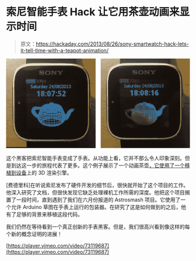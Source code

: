 # 索尼智能手表 Hack 让它用茶壶动画来显示时间

> 原文：<https://hackaday.com/2013/08/26/sony-smartwatch-hack-lets-it-tell-time-with-a-teapot-animation/>

![sony-smartwatch-wireframe](img/82cc770a6ea13a0cc1b6a3ce2f120842.png)

这个黑客把索尼智能手表变成了手表。从功能上看，它并不那么令人印象深刻。但是到达这一步的旅程代表了更多。这个例子展示了一个动画茶壶[，它使用了一个移植到设备](http://fedetft.wordpress.com/2013/08/24/tea-time-turns-your-smartwatch-back-into-a-watch-and-a-3d-rendering-engine/)上的 3D 渲染引擎。

[费德里科]在听说索尼发布了硬件开发的细节后，很快就开始了这个项目的工作。他深入研究了文档，但很快发现它缺乏处理裸机工作所需的深度。他把这个项目搁置了一段时间，直到遇到了我们在六月份报道的 Astrosmash 项目。它使用了一个允许 Arduino 草图在手表上运行的包装器。在研究了这是如何做到的之后，他有了足够的背景来移植这段代码。

我们仍然在等待看到一个真正创新的手表黑客。但是，我们很高兴看到像这样的每个新的概念证明的进展！

[https://player.vimeo.com/video/73119687](https://player.vimeo.com/video/73119687)